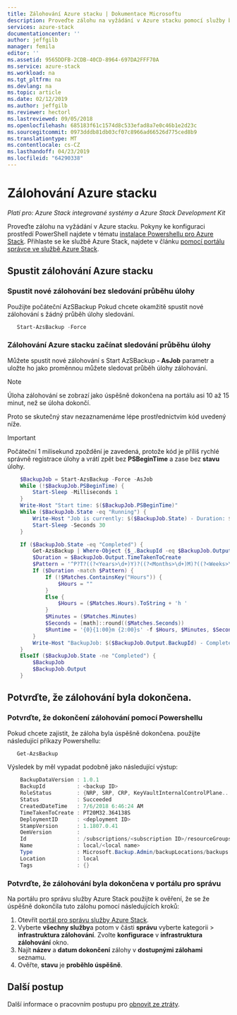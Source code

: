 ```yaml
---
title: Zálohování Azure stacku | Dokumentace Microsoftu
description: Proveďte zálohu na vyžádání v Azure stacku pomocí služby backup na místě.
services: azure-stack
documentationcenter: ''
author: jeffgilb
manager: femila
editor: ''
ms.assetid: 9565DDFB-2CDB-40CD-8964-697DA2FFF70A
ms.service: azure-stack
ms.workload: na
ms.tgt_pltfrm: na
ms.devlang: na
ms.topic: article
ms.date: 02/12/2019
ms.author: jeffgilb
ms.reviewer: hectorl
ms.lastreviewed: 09/05/2018
ms.openlocfilehash: 685183f61c1574d8c533efad8a7e0c46b1e2d23c
ms.sourcegitcommit: 0973dddb81db03cf07c8966ad66526d775ced8b9
ms.translationtype: MT
ms.contentlocale: cs-CZ
ms.lasthandoff: 04/23/2019
ms.locfileid: "64290338"
---
```

# <a name="back-up-azure-stack"></a>Zálohování Azure stacku

*Platí pro: Azure Stack integrované systémy a Azure Stack Development Kit*

Proveďte zálohu na vyžádání v Azure stacku. Pokyny ke konfiguraci prostředí PowerShell najdete v tématu [instalace Powershellu pro Azure Stack](azure-stack-powershell-install.md). Přihlaste se ke službě Azure Stack, najdete v článku [pomocí portálu správce ve službě Azure Stack](azure-stack-manage-portals.md).

## <a name="start-azure-stack-backup"></a>Spustit zálohování Azure stacku

### <a name="start-a-new-backup-without-job-progress-tracking"></a>Spustit nové zálohování bez sledování průběhu úlohy
Použijte počáteční AzSBackup Pokud chcete okamžitě spustit nové zálohování s žádný průběh úlohy sledování.

```powershell
   Start-AzsBackup -Force
```

### <a name="start-azure-stack-backup-with-job-progress-tracking"></a>Zálohování Azure stacku začínat sledování průběhu úlohy
Můžete spustit nové zálohování s Start AzSBackup **- AsJob** parametr a uložte ho jako proměnnou můžete sledovat průběh úlohy zálohování.

> [!NOTE]
> Úloha zálohování se zobrazí jako úspěšně dokončena na portálu asi 10 až 15 minut, než se úloha dokončí.
>
> Proto se skutečný stav nezaznamenáme lépe prostřednictvím kód uvedený níže.

> [!IMPORTANT]
> Počáteční 1 milisekund zpoždění je zavedená, protože kód je příliš rychlé správně registrace úlohy a vrátí zpět bez **PSBeginTime** a zase bez **stavu** úlohy.

```powershell
    $BackupJob = Start-AzsBackup -Force -AsJob
    While (!$BackupJob.PSBeginTime) {
        Start-Sleep -Milliseconds 1
    }
    Write-Host "Start time: $($BackupJob.PSBeginTime)"
    While ($BackupJob.State -eq "Running") {
        Write-Host "Job is currently: $($BackupJob.State) - Duration: $((New-TimeSpan -Start ($BackupJob.PSBeginTime) -End (Get-Date)).ToString().Split(".")[0])"
        Start-Sleep -Seconds 30
    }

    If ($BackupJob.State -eq "Completed") {
        Get-AzsBackup | Where-Object {$_.BackupId -eq $BackupJob.Output.BackupId}
        $Duration = $BackupJob.Output.TimeTakenToCreate
        $Pattern = '^P?T?((?<Years>\d+)Y)?((?<Months>\d+)M)?((?<Weeks>\d+)W)?((?<Days>\d+)D)?(T((?<Hours>\d+)H)?((?<Minutes>\d+)M)?((?<Seconds>\d*(\.)?\d*)S)?)$'
        If ($Duration -match $Pattern) {
            If (!$Matches.ContainsKey("Hours")) {
                $Hours = ""
            } 
            Else {
                $Hours = ($Matches.Hours).ToString + 'h '
            }
            $Minutes = ($Matches.Minutes)
            $Seconds = [math]::round(($Matches.Seconds))
            $Runtime = '{0}{1:00}m {2:00}s' -f $Hours, $Minutes, $Seconds
        }
        Write-Host "BackupJob: $($BackupJob.Output.BackupId) - Completed with Status: $($BackupJob.Output.Status) - It took: $($Runtime) to run" -ForegroundColor Green
    }
    ElseIf ($BackupJob.State -ne "Completed") {
        $BackupJob
        $BackupJob.Output
    }
```

## <a name="confirm-backup-has-completed"></a>Potvrďte, že zálohování byla dokončena.

### <a name="confirm-backup-has-completed-using-powershell"></a>Potvrďte, že dokončení zálohování pomocí Powershellu
Pokud chcete zajistit, že záloha byla úspěšně dokončena. použijte následující příkazy Powershellu:

```powershell
   Get-AzsBackup
```

Výsledek by měl vypadat podobně jako následující výstup:

```powershell
    BackupDataVersion : 1.0.1
    BackupId          : <backup ID>
    RoleStatus        : {NRP, SRP, CRP, KeyVaultInternalControlPlane...}
    Status            : Succeeded
    CreatedDateTime   : 7/6/2018 6:46:24 AM
    TimeTakenToCreate : PT20M32.364138S
    DeploymentID      : <deployment ID>
    StampVersion      : 1.1807.0.41
    OemVersion        : 
    Id                : /subscriptions/<subscription ID>/resourceGroups/System.local/providers/Microsoft.Backup.Admin/backupLocations/local/backups/<backup ID>
    Name              : local/<local name>
    Type              : Microsoft.Backup.Admin/backupLocations/backups
    Location          : local
    Tags              : {}
```

### <a name="confirm-backup-has-completed-in-the-administration-portal"></a>Potvrďte, že zálohování byla dokončena v portálu pro správu
Na portálu pro správu služby Azure Stack použijte k ověření, že se že úspěšně dokončila tuto zálohu pomocí následujících kroků:

1. Otevřít [portál pro správu služby Azure Stack](azure-stack-manage-portals.md).
2. Vyberte **všechny služby**a potom v části **správu** vyberte kategorii > **infrastruktura zálohování**. Zvolte **konfigurace** v **infrastruktura zálohování** okno.
3. Najít **název** a **datum dokončení** zálohy v **dostupnými zálohami** seznamu.
4. Ověřte, **stavu** je **proběhlo úspěšně**.

## <a name="next-steps"></a>Další postup

Další informace o pracovním postupu pro [obnovit ze ztráty](azure-stack-backup-recover-data.md).
